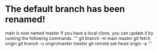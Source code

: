 # The default branch has been renamed!
main is now named master
If you have a local clone, you can update it by running the following commands.
'''
git branch -m main master
git fetch origin
git branch -u origin/master master
git remote set-head origin -a
'''